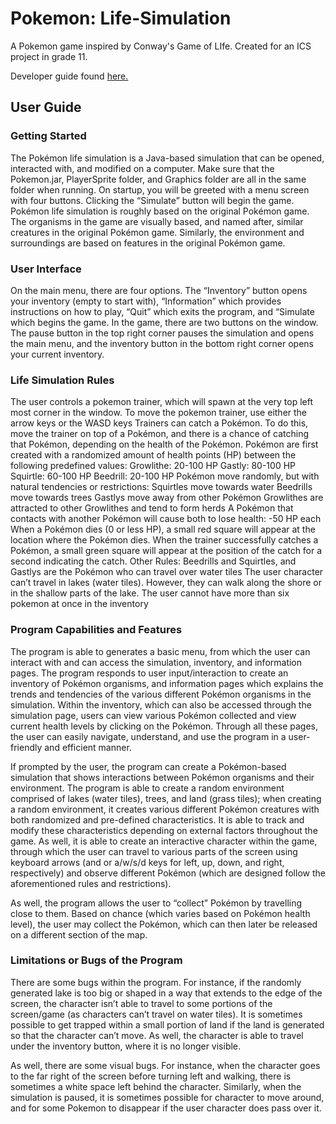 # Pokemon: Life-Simulation
 A Pokemon game inspired by Conway's Game of LIfe. Created for an ICS project in grade 11.
 
 Developer guide found [here.](https://docs.google.com/document/d/1_vzKa1IXUmjHE51Q5V_yHW4ps7rV7HLbjJ6k8_2RCOo/edit?usp=sharing)

## User Guide

### Getting Started
The Pokémon life simulation is a Java-based simulation that can be opened, interacted with, and modified on a computer. Make sure that the Pokemon.jar, PlayerSprite folder, and Graphics folder are all in the same folder when running.
On startup, you will be greeted with a menu screen with four buttons. Clicking the “Simulate” button will begin the game. 
Pokémon life simulation is roughly based on the original Pokémon game. The organisms in the game are visually based, and named after, similar creatures in the original Pokémon game. Similarly, the environment and surroundings are based on features in the original Pokémon game.

### User Interface
On the main menu, there are four options. The “Inventory” button opens your inventory (empty to start with), “Information” which provides instructions on how to play, “Quit” which exits the program, and “Simulate which begins the game.
In the game, there are two buttons on the window. The pause button in the top right corner pauses the simulation and opens the main menu, and the inventory button in the bottom right corner opens your current inventory. 

### Life Simulation Rules
The user controls a pokemon trainer, which will spawn at the very top left most corner in the window. 
To move the pokemon trainer, use either the arrow keys or the WASD keys
Trainers can catch a Pokémon. To do this, move the trainer on top of a Pokémon, and there is a chance of catching that Pokémon, depending on the health of the Pokémon. 
Pokémon are first created with a randomized amount of health points (HP) between the following predefined values:
Growlithe: 20-100 HP
Gastly: 80-100 HP
Squirtle: 60-100 HP
Beedrill: 20-100 HP
Pokémon move randomly, but with natural tendencies or restrictions:
Squirtles move towards water
Beedrills move towards trees
Gastlys move away from other Pokémon
Growlithes are attracted to other Growlithes and tend to form herds
A Pokémon that contacts with another Pokémon will cause both to lose health:
-50 HP each
When a Pokémon dies (0 or less HP), a small red square will appear at the location where the Pokémon dies. 
When the trainer successfully catches a Pokémon, a small green square will appear at the position of the catch for a second indicating the catch.
Other Rules:
Beedrills and Squirtles, and Gastlys are the Pokémon who can travel over water tiles
The user character can’t travel in lakes (water tiles). However, they can walk along the shore or in the shallow parts of the lake.
The user cannot have more than six pokemon at once in the inventory

### Program Capabilities and Features
The program is able to generates a basic menu, from which the user can interact with and can access the simulation, inventory, and information pages. The program responds to user input/interaction to create an inventory of Pokémon organisms, and information pages which explains the trends and tendencies of the various different Pokémon organisms in the simulation. Within the inventory, which can also be accessed through the simulation page, users can view various Pokémon collected and view current health levels by clicking on the Pokémon. Through all these pages, the user can easily navigate, understand, and use the program in a user-friendly and efficient manner.

If prompted by the user, the program can create a Pokémon-based simulation that shows interactions between Pokémon organisms and their environment. The program is able to create a random environment comprised of lakes (water tiles), trees, and land (grass tiles); when creating a random environment, it creates various different Pokémon creatures with both randomized and pre-defined characteristics. It is able to track and modify these characteristics depending on external factors throughout the game. As well, it is able to create an interactive character within the game, through which the user can travel to various parts of the screen using keyboard arrows (and or a/w/s/d keys for left, up, down, and right, respectively) and observe different Pokémon (which are designed follow the aforementioned rules and restrictions).

As well, the program allows the user to “collect” Pokémon by travelling close to them. Based on chance (which varies based on Pokémon health level), the user may collect the Pokémon, which can then later be released on a different section of the map.

### Limitations or Bugs of the Program
There are some bugs within the program. For instance, if the randomly generated lake is too big or shaped in a way that extends to the edge of the screen, the character isn’t able to travel to some portions of the screen/game (as characters can’t travel on water tiles). It is sometimes possible to get trapped within a small portion of land if the land is generated so that the character can’t move. As well, the character is able to travel under the inventory button, where it is no longer visible.

As well, there are some visual bugs. For instance, when the character goes to the far right of the screen before turning left and walking, there is sometimes a white space left behind the character. Similarly, when the simulation is paused, it is sometimes possible for character to move around, and for some Pokemon to disappear if the user character does pass over it.
